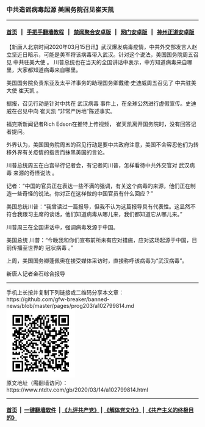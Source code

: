 ### 中共造谣病毒起源 美国务院召见崔天凯
------------------------

#### [首页](https://github.com/gfw-breaker/banned-news/blob/master/README.md) &nbsp;&nbsp;|&nbsp;&nbsp; [手把手翻墙教程](https://github.com/gfw-breaker/guides/wiki) &nbsp;&nbsp;|&nbsp;&nbsp; [禁闻聚合安卓版](https://github.com/gfw-breaker/bn-android) &nbsp;&nbsp;|&nbsp;&nbsp; [网门安卓版](https://github.com/oGate2/oGate) &nbsp;&nbsp;|&nbsp;&nbsp; [神州正道安卓版](https://github.com/SzzdOgate/update) 



<div><div class="post_content" itemprop="articleBody">
 <p>
  【新唐人北京时间2020年03月15日讯】武汉爆发病毒疫情，中共外交部发言人赵立坚近日暗示，可能是美军将该病毒带入武汉。针对这个说法，美国国务院周五召见
  <ok href="https://www.ntdtv.com/gb/中共驻美大使.htm">
   中共驻美大使
  </ok>
  。 川普总统也在当天的全国讲话中表示，中方知道病毒来自哪里，大家都知道病毒来自哪里。
 </p>
 <p>
  美国国务院负责东亚及太平洋事务的助理国务卿戴维·史迪威周五召见了
  <ok href="https://www.ntdtv.com/gb/中共驻美大使.htm">
   中共驻美大使
  </ok>
  <ok href="https://www.ntdtv.com/gb/崔天凯.htm">
   崔天凯
  </ok>
  。
 </p>
 <p>
  据报，召见行动是针对中共在
  <ok href="https://www.ntdtv.com/gb/武汉病毒.htm">
   武汉病毒
  </ok>
  事件上，在全球公然进行虚假宣传。史迪威在召见中向
  <ok href="https://www.ntdtv.com/gb/崔天凯.htm">
   崔天凯
  </ok>
  “非常严厉地”陈述事实。
 </p>
 <p>
  福克斯新闻记者Rich Edson在推特上传视频， 崔天凯离开国务院时，没有回答记者提问。
 </p>
 <p>
  外界认为，美国国务院周五的召见行动是要中共政府注意，美国不会容忍他们为转移外界有关疫情的指责而抹黑美国的言论。
 </p>
 <p>
  川普总统周五在白宫举行记者会，有记者问川普，怎样看待中共外交官对
  <ok href="https://www.ntdtv.com/gb/武汉病毒.htm">
   武汉病毒
  </ok>
  来源的奇怪说法 。
 </p>
 <p>
  记者：“中国的官员正在表达一些不满的强调，有关这个病毒的来源，他们正在制造一些奇怪的说法。你对正在这样做的中国官员有什么回应？”
 </p>
 <p>
  美国总统川普：“我曾读过一篇报导，但我不认为这篇报导具有代表性。这显然不符合我跟习主席的谈话，他们知道病毒从哪儿来，我们都知道它从哪儿来。”
 </p>
 <p>
  川普周三在全国讲话中，强调病毒发源于中国。
 </p>
 <p>
  美国总统 川普：“今晚我和你们宣布前所未有应对措施，应对这场起源于中国，目前传播至世界的
  <ok href="https://www.ntdtv.com/gb/冠状病毒.htm">
   冠状病毒
  </ok>
  。”
 </p>
 <p>
  上周，美国国务卿蓬佩奥在接受媒体采访时，直接称呼该病毒为“武汉病毒”。
 </p>
 <p>
  新唐人记者金石综合报导
 </p>
 <div class="single_ad">
 </div>
</div>
</div>
<hr/>
手机上长按并复制下列链接或二维码分享本文章：<br/>
https://github.com/gfw-breaker/banned-news/blob/master/pages/prog203/a102799814.md <br/>
<a href='https://github.com/gfw-breaker/banned-news/blob/master/pages/prog203/a102799814.md'><img src='https://github.com/gfw-breaker/banned-news/blob/master/pages/prog203/a102799814.md.png'/></a> <br/>
原文地址（需翻墙访问）：https://www.ntdtv.com/gb/2020/03/14/a102799814.html


------------------------
#### [首页](https://github.com/gfw-breaker/banned-news/blob/master/README.md) &nbsp;|&nbsp; [一键翻墙软件](https://github.com/gfw-breaker/nogfw/blob/master/README.md) &nbsp;| [《九评共产党》](https://github.com/gfw-breaker/9ping.md/blob/master/README.md#九评之一评共产党是什么) | [《解体党文化》](https://github.com/gfw-breaker/jtdwh.md/blob/master/README.md) | [《共产主义的终极目的》](https://github.com/gfw-breaker/gczydzjmd.md/blob/master/README.md)


<img src='http://gfw-breaker.win/banned-news/pages/prog203/a102799814.md' width='0px' height='0px'/>